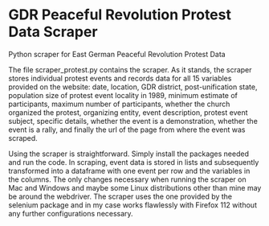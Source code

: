 # GDR Peaceful Revolution Protest Data Scraper

Python scraper for East German Peaceful Revolution Protest Data

The file scraper_protest.py contains the scraper. As it stands, the scraper stores individual protest events and records data for all 15 variables provided on the website: date, location, GDR district, post-unification state, population size of protest event locality in 1989, minimum estimate of participants, maximum number of participants, whether the church organized the protest, organizing entity, event description, protest event subject, specific details, whether the event is a demonstration, whether the event is a rally, and finally the url of the page from where the event was scraped.

Using the scraper is straightforward. Simply install the packages needed and run the code. In scraping, event data is stored in lists and subsequently transformed into a dataframe with one event per row and the variables in the columns. The only changes necessary when running the scraper on Mac and Windows and maybe some Linux distributions other than mine may be around the webdriver. The scraper uses the one provided by the selenium package and in my case works flawlessly with Firefox 112 without any further configurations necessary. 
